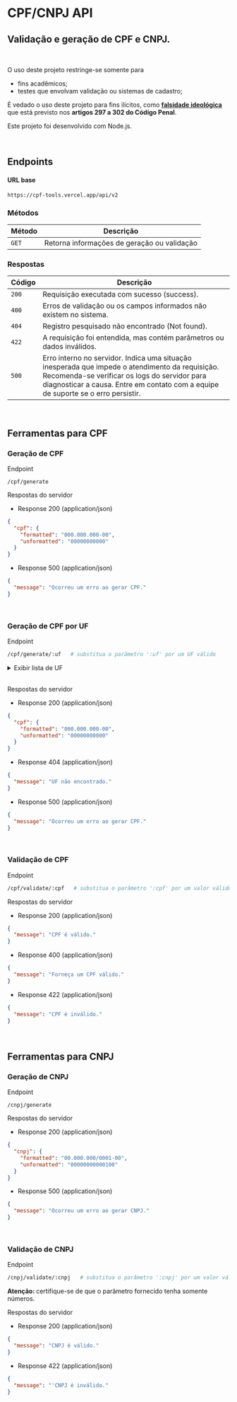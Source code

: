 # CPF/CNPJ API

## Validação e geração de CPF e CNPJ.

<br>

O uso deste projeto restringe-se somente para
  - fins acadêmicos;
  - testes que envolvam validação ou sistemas de cadastro;

É vedado o uso deste projeto para fins ilícitos, como **<u>falsidade ideológica</u>** que está previsto nos <b>artigos 297 a 302 do Código Penal</b>.

Este projeto foi desenvolvido com Node.js.

<br>

## Endpoints

#### URL base
````
https://cpf-tools.vercel.app/api/v2
````

### Métodos
| Método | Descrição |
|---|---|
| `GET` | Retorna informações de geração ou validação |

### Respostas
| Código | Descrição |
|---|---|
| `200` | Requisição executada com sucesso (success).|
| `400` | Erros de validação ou os campos informados não existem no sistema.|
| `404` | Registro pesquisado não encontrado (Not found).|
| `422` | A requisição foi entendida, mas contém parâmetros ou dados inválidos.|
| `500` | Erro interno no servidor. Indica uma situação inesperada que impede o atendimento da requisição. Recomenda-se verificar os logs do servidor para diagnosticar a causa. Entre em contato com a equipe de suporte se o erro persistir.|

<br>

## Ferramentas para CPF

### Geração de CPF

Endpoint
````
/cpf/generate
````

Respostas do servidor
- Response 200 (application/json)
````json
{
  "cpf": {
    "formatted": "000.000.000-00",
    "unformatted": "00000000000"
  }
}
````

- Response 500 (application/json)
````json
{
  "message": "Ocorreu um erro ao gerar CPF."
}
````

<br>

### Geração de CPF por UF

Endpoint
````sh
/cpf/generate/:uf   # substitua o parâmetro ':uf' por um UF válido
````

<details>
  <summary>Exibir lista de UF</summary>

  | Nome                   | UF  | Dígito |
  |------------------------|-----|--------|
  | Acre                   | AC  | 2      |
  | Alagoas                | AL  | 4      |
  | Amapá                  | AP  | 2      |
  | Amazonas               | AM  | 2      |
  | Bahia                  | BA  | 5      |
  | Ceará                  | CE  | 3      |
  | Distrito Federal       | DF  | 1      |
  | Espirito Santo         | ES  | 7      |
  | Goiás                  | GO  | 1      |
  | Maranhão               | MA  | 3      |
  | Mato Grosso            | MT  | 1      |
  | Mato Grosso do Sul     | MS  | 1      |
  | Minas Gerais           | MG  | 6      |
  | Pará                   | PA  | 2      |
  | Paraíba                | PB  | 4      |
  | Paraná                 | PR  | 9      |
  | Pernambuco             | PE  | 4      |
  | Piauí                  | PI  | 3      |
  | Rio de Janeiro         | RJ  | 7      |
  | Rio Grande do Norte    | RN  | 4      |
  | Rio Grande do Sul      | RS  | 0      |
  | Rondônia               | RO  | 2      |
  | Roraima                | RR  | 2      |
  | Santa Catarina         | SC  | 9      |
  | São Paulo              | SP  | 8      |
  | Sergipe                | SE  | 5      |
  | Tocantins              | TO  | 1      |
</details>

<br>

Respostas do servidor
- Response 200 (application/json)
````json
{
  "cpf": {
    "formatted": "000.000.000-00",
    "unformatted": "00000000000"
  }
}
````

- Response 404 (application/json)
````json
{
  "message": "UF não encontrado."
}
````

- Response 500 (application/json)
````json
{
  "message": "Ocorreu um erro ao gerar CPF."
}
````

<br>

### Validação de CPF

Endpoint
````sh
/cpf/validate/:cpf   # substitua o parâmetro ':cpf' por um valor válido
````

Respostas do servidor
- Response 200 (application/json)
````json
{
  "message": "CPF é válido."
}
````

- Response 400 (application/json)
````json
{
  "message": "Forneça um CPF válido."
}
````

- Response 422 (application/json)
````json
{
  "message": "CPF é inválido."
}
````

<br>

## Ferramentas para CNPJ

### Geração de CNPJ

Endpoint
````
/cnpj/generate
````

Respostas do servidor
- Response 200 (application/json)
````json
{
  "cnpj": {
    "formatted": "00.000.000/0001-00",
    "unformatted": "00000000000100"
  }
}
````

- Response 500 (application/json)
````json
{
  "message": "Ocorreu um erro ao gerar CNPJ."
}
````

<br>

### Validação de CNPJ

Endpoint
````sh
/cnpj/validate/:cnpj   # substitua o parâmetro ':cnpj' por um valor válido
````

<b>Atenção: </b> certifique-se de que o parâmetro fornecido tenha somente números.

Respostas do servidor
- Response 200 (application/json)
````json
{
  "message": "CNPJ é válido."
}
````

- Response 422 (application/json)
````json
{
  "message": "'CNPJ é inválido."
}
````